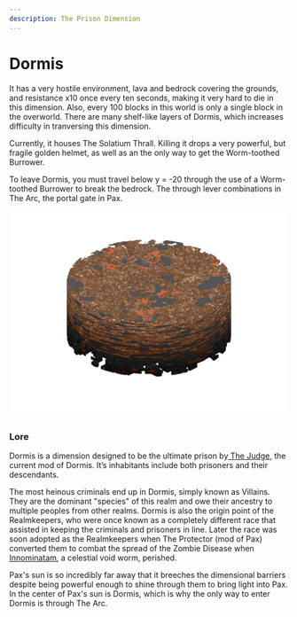 ```yaml
---
description: The Prison Dimension
---
```


# Dormis

It has a very hostile environment, lava and bedrock covering the grounds, and resistance x10 once every ten seconds, making it very hard to die in this dimension. Also, every 100 blocks in this world is only a single block in the overworld. There are many shelf-like layers of Dormis, which increases difficulty in tranversing this dimension.

Currently, it houses The Solatium Thrall. Killing it drops a very powerful, but fragile golden helmet, as well as an the only way to get the Worm-toothed Burrower.

To leave Dormis, you must travel below y = -20 through the use of a Worm-toothed Burrower to break the bedrock. The through lever combinations in The Arc, the portal gate in Pax.

![Dormis - The Prison Dimension](../../../.gitbook/assets/dorm.png)

### Lore

Dormis is a dimension designed to be the ultimate prison by[ The Judge](../mods-and-gods/the-judge.md), the current mod of Dormis. It’s inhabitants include both prisoners and their descendants.

The most heinous criminals end up in Dormis, simply known as Villains. They are the dominant "species" of this realm and owe their ancestry to multiple peoples from other realms. Dormis is also the origin point of the Realmkeepers, who were once known as a completely different race that assisted in keeping the criminals and prisoners in line. Later the race was soon adopted as the Realmkeepers when The Protector (mod of Pax) converted them to combat the spread of the Zombie Disease when [Innominatam](../mods-and-gods/the-traveler.md#innominatam-the-cosmic-tunneller), a celestial void worm, perished.

Pax's sun is so incredibly far away that it breeches the dimensional barriers despite being powerful enough to shine through them to bring light into Pax. In the center of Pax's sun is Dormis, which is why the only way to enter Dormis is through The Arc.
